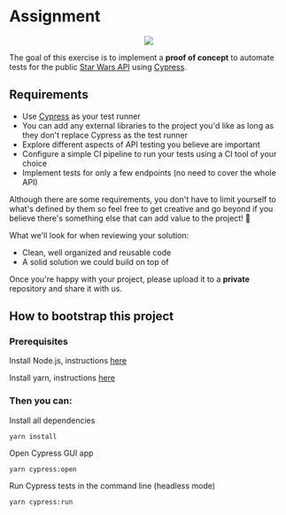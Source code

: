 # Assignment

<p align="center">
<img src="https://www.productboard.com/wp-content/themes/productboard/public/images/logo-pb-small.svg">
</p>

The goal of this exercise is to implement a **proof of concept** to automate tests for the public [Star Wars API](https://swapi.co/) using [Cypress](https://docs.cypress.io).

## Requirements

- Use [Cypress](https://docs.cypress.io) as your test runner
- You can add any external libraries to the project you'd like as long as they don't replace Cypress as the test runner
- Explore different aspects of API testing you believe are important
- Configure a simple CI pipeline to run your tests using a CI tool of your choice
- Implement tests for only a few endpoints (no need to cover the whole API)

Although there are some requirements, you don't have to limit yourself to what's defined by them so feel free to get creative and go beyond if you believe there's something else that can add value to the project! 🚀

What we'll look for when reviewing your solution:

- Clean, well organized and reusable code
- A solid solution we could build on top of

Once you're happy with your project, please upload it to a **private** repository and share it with us.

## How to bootstrap this project

### Prerequisites

Install Node.js, instructions [here](https://nodejs.org/en/download/)

Install yarn, instructions [here](https://yarnpkg.com/lang/en/docs/install/)

### Then you can:

Install all dependencies

```yarn install```

Open Cypress GUI app

```yarn cypress:open```

Run Cypress tests in the command line (headless mode)

```yarn cypress:run```
